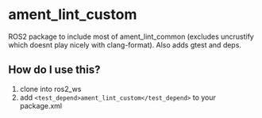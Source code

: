 # ament_lint_custom
ROS2 package to include most of ament_lint_common (excludes uncrustify which doesnt play nicely with clang-format). Also adds gtest and deps.

## How do I use this?
1. clone into ros2_ws
2. add ```<test_depend>ament_lint_custom</test_depend>``` to your package.xml
